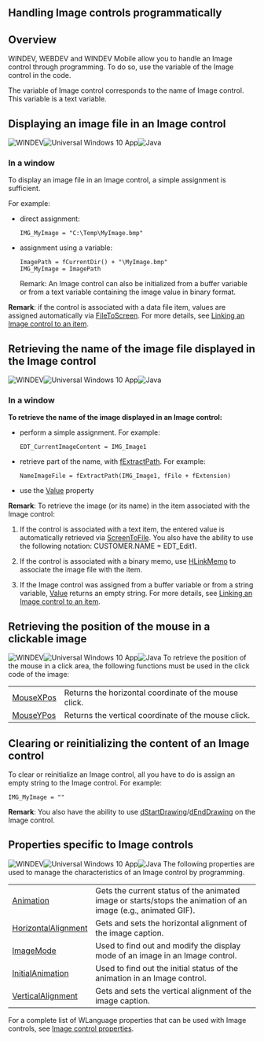 


## Handling Image controls programmatically
			



<a name="NOTE1"></a>
<a name="NOTE1_1"></a>


## Overview
<a name="overview_ELTTEXTE000302"></a>
WINDEV, WEBDEV and WINDEV Mobile allow you to handle an Image control through programming. To do so, use the variable of the Image control in the code.

The variable of Image control corresponds to the name of Image control. This variable is a text variable.  

<a name="NOTE2"></a>
<a name="NOTE2_1"></a>


## Displaying an image file in an Image control
<a name="displaying_image_file_image_control_ELTTEXTE000326"></a>
![WINDEV](https://doc.pcsoft.fr/ext/images/us/WD.png)![Universal Windows 10 App](https://doc.pcsoft.fr/ext/images/us/UNIVERSALAPP.png)![Java](https://doc.pcsoft.fr/ext/images/us/JAVA.png) 

### In a window
<a name="window_ELTPARAGRAPHE000022"></a>

To display an image file in an Image control, a simple assignment is sufficient.

For example:

- direct assignment: 
	
	```wl
	IMG_MyImage = "C:\Temp\MyImage.bmp"
	```


- assignment using a variable:
	
	```wl
	ImagePath = fCurrentDir() + "\MyImage.bmp"
	IMG_MyImage = ImagePath
	```

	Remark: An Image control can also be initialized from a buffer variable or from a text variable containing the image value in binary format.




**Remark**: if the control is associated with a data file item, values are assigned automatically via [FileToScreen](../WDLang4/3044210.md). For more details, see [Linking an Image control to an item](../WDChamp/1013135.md).
<a name="NOTE2_2"></a>

<a name="NOTE3"></a>
<a name="NOTE3_1"></a>


## Retrieving the name of the image file displayed in the Image control
<a name="retrieving_the_name_the_image_file_displayed_the_image_control_ELTTEXTE000356"></a>
![WINDEV](https://doc.pcsoft.fr/ext/images/us/WD.png)![Universal Windows 10 App](https://doc.pcsoft.fr/ext/images/us/UNIVERSALAPP.png)![Java](https://doc.pcsoft.fr/ext/images/us/JAVA.png) 

### In a window
<a name="window_ELTPARAGRAPHE000095"></a>

**To retrieve the name of the image displayed in an Image control:**

- perform a simple assignment. For example:
	
	```wl
	EDT_CurrentImageContent = IMG_Image1
	```


- retrieve part of the name, with [fExtractPath](../WDLang1/3036026.md). For example:
	
	```wl
	NameImageFile = fExtractPath(IMG_Image1, fFile + fExtension)
	```


- use the [Value](../Proprietes/2510130.md) property




**Remark**: To retrieve the image (or its name) in the item associated with the Image control: 

1. If the control is associated with a text item, the entered value is automatically retrieved via [ScreenToFile](../WDLang4/3044146.md). You also have the ability to use the following notation: CUSTOMER.NAME = EDT_Edit1.

2. If the control is associated with a binary memo, use [HLinkMemo](../WDLang4/3044173.md) to associate the image file with the item.

3. If the Image control was assigned from a buffer variable or from a string variable, [Value](../Proprietes/2510130.md) returns an empty string.
	For more details, see [Linking an Image control to an item](../WDChamp/1013135.md).



<a name="NOTE3_2"></a>

<a name="NOTE4"></a>
<a name="NOTE4_1"></a>


## Retrieving the position of the mouse in a clickable image
<a name="retrieving_the_position_the_mouse_clickable_image_ELTTEXTE000386"></a>
![WINDEV](https://doc.pcsoft.fr/ext/images/us/WD.png)![Universal Windows 10 App](https://doc.pcsoft.fr/ext/images/us/UNIVERSALAPP.png)![Java](https://doc.pcsoft.fr/ext/images/us/JAVA.png) To retrieve the position of the mouse in a click area, the following functions must be used in the click code of the image:


|   |   |
| --- | --- |
| [MouseXPos](../WDLang1/3071007.md) | Returns the horizontal coordinate of the mouse click. |
| [MouseYPos](../WDLang1/3071008.md) | Returns the vertical coordinate of the mouse click. |



<a name="NOTE5"></a>
<a name="NOTE5_1"></a>


## Clearing or reinitializing the content of an Image control
<a name="clearing_reinitializing_the_content_image_control_ELTTEXTE000410"></a>
To clear or reinitialize an Image control, all you have to do is assign an empty string to the Image control. For example: 


```wl
IMG_MyImage = ""
```

**Remark**: You also have the ability to use [dStartDrawing](../WDLang1/3029009.md)/[dEndDrawing](../WDLang1/3029019.md) on the Image control. 

<a name="NOTE6"></a>
<a name="NOTE6_1"></a>


## Properties specific to Image controls
<a name="properties_specific_image_controls_ELTTEXTE000434"></a>
![WINDEV](https://doc.pcsoft.fr/ext/images/us/WD.png)![Universal Windows 10 App](https://doc.pcsoft.fr/ext/images/us/UNIVERSALAPP.png)![Java](https://doc.pcsoft.fr/ext/images/us/JAVA.png) The following properties are used to manage the characteristics of an Image control by programming.


|   |   |
| --- | --- |
| [Animation](../Proprietes/2510006.md) | Gets the current status of the animated image or starts/stops the animation of an image (e.g., animated GIF). |
| [HorizontalAlignment](../Proprietes/2510023.md) | Gets and sets the horizontal alignment of the image caption. |
| [ImageMode](../Proprietes/2510058.md) | Used to find out and modify the display mode of an image in an Image control. |
| [InitialAnimation](../Proprietes/2510012.md) | Used to find out the initial status of the animation in an Image control. |
| [VerticalAlignment](../Proprietes/2510054.md) | Gets and sets the vertical alignment of the image caption. |


For a complete list of WLanguage properties that can be used with Image controls, see [Image control properties](../WDChamp/1013138.md).



